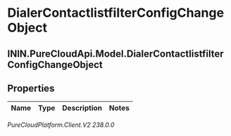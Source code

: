 # DialerContactlistfilterConfigChangeObject

## ININ.PureCloudApi.Model.DialerContactlistfilterConfigChangeObject

## Properties

|Name | Type | Description | Notes|
|------------ | ------------- | ------------- | -------------|



_PureCloudPlatform.Client.V2 238.0.0_
